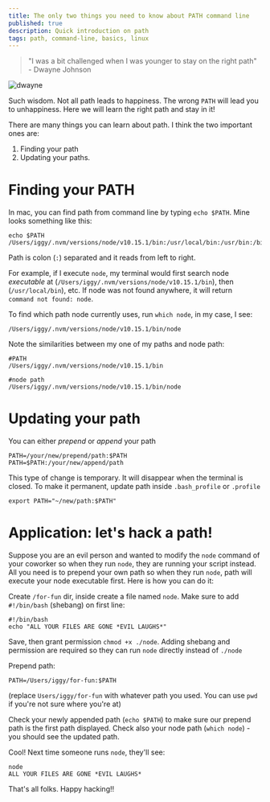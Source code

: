 ```yaml
---
title: The only two things you need to know about PATH command line
published: true
description: Quick introduction on path
tags: path, command-line, basics, linux
---
```


> "I was a bit challenged when I was younger to stay on the right path" - Dwayne Johnson

![dwayne](https://media.giphy.com/media/kNA1sKSqxgFDq/giphy.gif)

Such wisdom. Not all path leads to happiness. The wrong `PATH` will lead you to unhappiness. Here we will learn the right path and stay in it!

There are many things you can learn about path. I think the two important ones are:

1. Finding your path  
2. Updating your paths. 


# Finding your PATH

In mac, you can find path from command line by typing `echo $PATH`. Mine looks something like this:

```
echo $PATH
/Users/iggy/.nvm/versions/node/v10.15.1/bin:/usr/local/bin:/usr/bin:/bin:/usr/sbin:/sbin
```

Path is colon (`:`) separated and it reads from left to right.

For example, if I execute `node`, my terminal would first search node _executable_ at (`/Users/iggy/.nvm/versions/node/v10.15.1/bin`), then (`/usr/local/bin`), etc. If node was not found anywhere, it will return ` command not found: node`.

To find which path node currently uses, run `which node`, in my case, I see:

```
/Users/iggy/.nvm/versions/node/v10.15.1/bin/node
```

Note the similarities between my one of my paths and node path:

```
#PATH
/Users/iggy/.nvm/versions/node/v10.15.1/bin 

#node path
/Users/iggy/.nvm/versions/node/v10.15.1/bin/node 
```

# Updating your path

You can either _prepend_ or _append_ your path

```
PATH=/your/new/prepend/path:$PATH
PATH=$PATH:/your/new/append/path
```

This type of change is temporary. It will disappear when the terminal is closed. To make it permanent, update path inside `.bash_profile` or `.profile`

```
export PATH="~/new/path:$PATH"
```

# Application: let's hack a path!

Suppose you are an evil person and wanted to modify the `node` command of your coworker so when they run `node`, they are running your script instead. All you need is to prepend your own path so when they run `node`, path will execute your node executable first. Here is how you can do it:

Create `/for-fun` dir, inside create a file named `node`. Make sure to add `#!/bin/bash` (shebang) on first line:

```
#!/bin/bash
echo "ALL YOUR FILES ARE GONE *EVIL LAUGHS*"
```

Save, then grant permission `chmod +x ./node`. Adding shebang and permission are required so they can run `node` directly instead of `./node`

Prepend path:

```
PATH=/Users/iggy/for-fun:$PATH
```

(replace `Users/iggy/for-fun` with whatever path you used. You can use `pwd` if you're not sure where you're at)

Check your newly appended path (`echo $PATH`) to make sure our prepend path is the first path displayed. Check also your node path (`which node`) - you should see the updated path.

Cool! Next time someone runs `node`, they'll see:

```
node
ALL YOUR FILES ARE GONE *EVIL LAUGHS*
```

That's all folks.  Happy hacking!!

